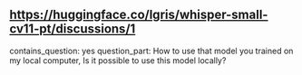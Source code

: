 ## https://huggingface.co/lgris/whisper-small-cv11-pt/discussions/1

contains_question: yes
question_part: How to use that model you trained on my local computer, Is it possible to use this model locally?